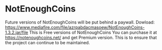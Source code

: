 # NotEnoughCoins
Future versions of NotEnoughCoins will be put behind a paywall. Dowload: https://www.mediafire.com/file/azrpabdacmasoew/NotEnoughCoins-1.3.2.jar/file
This is Free versions of NotEnoughCoins You can purchase it at https://notenoughcoins.net/ and get Premium version. This is to ensure that the project can continue to be maintained.
